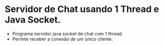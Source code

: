 # Servidor de Chat usando 1 Thread e Java Socket.

- Programa servidor java socket de chat com 1 thread.
- Permite receber a conexão de um único cliente.
